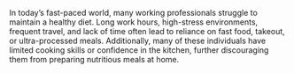 In today’s fast-paced world, many working professionals struggle to maintain a healthy diet. Long work
hours, high-stress environments, frequent travel, and lack of time often lead to reliance on fast food,
takeout, or ultra-processed meals. Additionally, many of these individuals have limited cooking skills
or confidence in the kitchen, further discouraging them from preparing nutritious meals at home.
